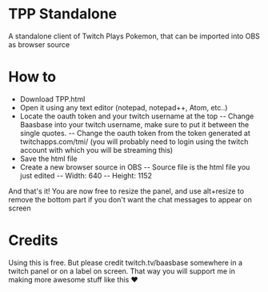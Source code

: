 # TPP Standalone
A standalone client of Twitch Plays Pokemon, that can be imported into OBS as browser source

# How to
- Download TPP.html
- Open it using any text editor (notepad, notepad++, Atom, etc..)
- Locate the oauth token and your twitch username at the top
-- Change Baasbase into your twitch username, make sure to put it between the single quotes.
-- Change the oauth token from the token generated at twitchapps.com/tmi/ (you will probably need to login using the twitch account with which you will be streaming this)
- Save the html file
- Create a new browser source in OBS
-- Source file is the html file you just edited
-- Width: 640
-- Height: 1152

And that's it! You are now free to resize the panel, and use alt+resize to remove the bottom part if you don't want the chat messages to appear on screen

# Credits
Using this is free. But please credit twitch.tv/baasbase somewhere in a twitch panel or on a label on screen. That way you will support me in making more awesome stuff like this ❤
